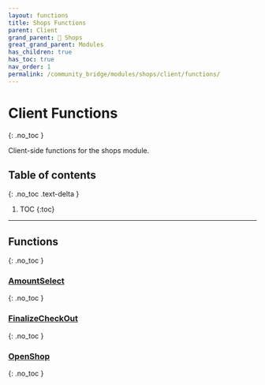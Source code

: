 ```yaml
---
layout: functions
title: Shops Functions
parent: Client
grand_parent: 🛒 Shops
great_grand_parent: Modules
has_children: true
has_toc: true
nav_order: 1
permalink: /community_bridge/modules/shops/client/functions/
---
```


# Client Functions
{: .no_toc }

Client-side functions for the shops module.

## Table of contents
{: .no_toc .text-delta }

1. TOC
{:toc}

---
## Functions
{: .no_toc }


### [AmountSelect](AmountSelect)
{: .no_toc }

### [FinalizeCheckOut](FinalizeCheckOut)
{: .no_toc }

### [OpenShop](OpenShop)
{: .no_toc }


